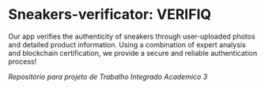 # Sneakers-verificator: VERIFIQ

Our app verifies the authenticity of sneakers through user-uploaded photos and detailed product information. 
Using a combination of expert analysis and blockchain certification, we provide a secure and reliable authentication process!


_Repositório para projeto de Trabalho Integrado Academico 3_ 
